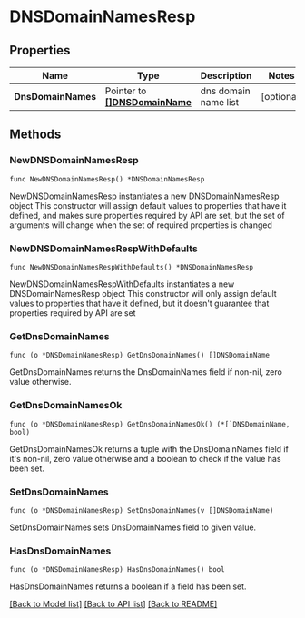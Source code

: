 # DNSDomainNamesResp

## Properties

Name | Type | Description | Notes
------------ | ------------- | ------------- | -------------
**DnsDomainNames** | Pointer to [**[]DNSDomainName**](DNSDomainName.md) | dns domain name list | [optional] 

## Methods

### NewDNSDomainNamesResp

`func NewDNSDomainNamesResp() *DNSDomainNamesResp`

NewDNSDomainNamesResp instantiates a new DNSDomainNamesResp object
This constructor will assign default values to properties that have it defined,
and makes sure properties required by API are set, but the set of arguments
will change when the set of required properties is changed

### NewDNSDomainNamesRespWithDefaults

`func NewDNSDomainNamesRespWithDefaults() *DNSDomainNamesResp`

NewDNSDomainNamesRespWithDefaults instantiates a new DNSDomainNamesResp object
This constructor will only assign default values to properties that have it defined,
but it doesn't guarantee that properties required by API are set

### GetDnsDomainNames

`func (o *DNSDomainNamesResp) GetDnsDomainNames() []DNSDomainName`

GetDnsDomainNames returns the DnsDomainNames field if non-nil, zero value otherwise.

### GetDnsDomainNamesOk

`func (o *DNSDomainNamesResp) GetDnsDomainNamesOk() (*[]DNSDomainName, bool)`

GetDnsDomainNamesOk returns a tuple with the DnsDomainNames field if it's non-nil, zero value otherwise
and a boolean to check if the value has been set.

### SetDnsDomainNames

`func (o *DNSDomainNamesResp) SetDnsDomainNames(v []DNSDomainName)`

SetDnsDomainNames sets DnsDomainNames field to given value.

### HasDnsDomainNames

`func (o *DNSDomainNamesResp) HasDnsDomainNames() bool`

HasDnsDomainNames returns a boolean if a field has been set.


[[Back to Model list]](../README.md#documentation-for-models) [[Back to API list]](../README.md#documentation-for-api-endpoints) [[Back to README]](../README.md)


